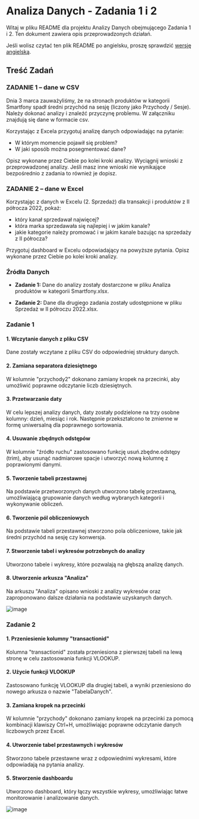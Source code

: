 # Analiza Danych - Zadania 1 i 2


Witaj w pliku README dla projektu Analizy Danych obejmującego Zadania 1 i 2. Ten dokument zawiera  opis przeprowadzonych działań.

Jeśli wolisz czytać ten plik README po angielsku, proszę sprawdzić [wersję angielską](README.pl.md).

## Treść Zadań

### ZADANIE 1 – dane w CSV

Dnia 3 marca zauważyliśmy, że na stronach produktów w kategorii Smartfony spadł średni przychód na sesję (liczony jako Przychody / Sesje). Należy dokonać analizy i znaleźć przyczynę problemu. W załączniku znajdują się dane w formacie csv.

Korzystając z Excela przygotuj analizę danych odpowiadając na pytanie:

- W którym momencie pojawił się problem?
- W jaki sposób można posegmentować dane?

Opisz wykonane przez Ciebie po kolei kroki analizy. Wyciągnij wnioski z
przeprowadzonej analizy. Jeśli masz inne wnioski nie wynikające bezpośrednio z zadania to również je
dopisz.

### ZADANIE 2 – dane w Excel

Korzystając z danych w Excelu (2. Sprzedaż) dla transakcji i produktów z II
półrocza 2022, pokaż:

- który kanał sprzedawał najwięcej?
- która marka sprzedawała się najlepiej i w jakim kanale?
- jakie kategorie należy promować i w jakim kanale bazując na sprzedaży z II
półrocza?

Przygotuj dashboard w Excelu odpowiadający na powyższe pytania. Opisz wykonane przez Ciebie po kolei kroki analizy.

### Źródła Danych

- **Zadanie 1:** Dane do analizy zostały dostarczone w pliku Analiza produktów w kategorii Smartfony.xlsx.
  
- **Zadanie 2:** Dane dla drugiego zadania zostały udostępnione w pliku Sprzedaż w II półroczu 2022.xlsx. 


### Zadanie 1

#### 1. Wczytanie danych z pliku CSV

Dane zostały wczytane z pliku CSV do odpowiedniej struktury danych.

#### 2. Zamiana separatora dziesiętnego

W kolumnie "przychody2" dokonano zamiany kropek na przecinki, aby umożliwić poprawne odczytanie liczb dziesiętnych.

#### 3. Przetwarzanie daty

W celu lepszej analizy danych, daty zostały podzielone na trzy osobne kolumny: dzień, miesiąc i rok. Następnie przekształcono te zmienne w formę uniwersalną dla poprawnego sortowania.

#### 4. Usuwanie zbędnych odstępów

W kolumnie "źródło ruchu" zastosowano funkcję usuń.zbędne.odstępy (trim), aby usunąć nadmiarowe spacje i utworzyć nową kolumnę z poprawionymi danymi.

#### 5. Tworzenie tabeli przestawnej

Na podstawie przetworzonych danych utworzono tabelę przestawną, umożliwiającą grupowanie danych według wybranych kategorii i wykonywanie obliczeń.

#### 6. Tworzenie pól obliczeniowych

Na podstawie tabeli przestawnej stworzono pola obliczeniowe, takie jak średni przychód na sesję czy konwersja.

#### 7. Stworzenie tabel i wykresów potrzebnych do analizy

Utworzono tabele i wykresy, które pozwalają na głębszą analizę danych.

#### 8. Utworzenie arkusza "Analiza"

Na arkuszu "Analiza" opisano wnioski z analizy wykresów oraz zaproponowano dalsze działania na podstawie uzyskanych danych.

![image](https://github.com/pjowsianka/Excel-Analiza-Sprzeda-y/assets/130370888/b6a7599f-e017-4906-8acf-dd811735bab5)


### Zadanie 2

#### 1. Przeniesienie kolumny "transactionid"

Kolumna "transactionid" została przeniesiona z pierwszej tabeli na lewą stronę w celu zastosowania funkcji VLOOKUP.

#### 2. Użycie funkcji VLOOKUP

Zastosowano funkcję VLOOKUP dla drugiej tabeli, a wyniki przeniesiono do nowego arkusza o nazwie "TabelaDanych".

#### 3. Zamiana kropek na przecinki

W kolumnie "przychody" dokonano zamiany kropek na przecinki za pomocą kombinacji klawiszy Ctrl+H, umożliwiając poprawne odczytanie danych liczbowych przez Excel.

#### 4. Utworzenie tabel przestawnych i wykresów

Stworzono tabele przestawne wraz z odpowiednimi wykresami, które odpowiadają na pytania analizy.

#### 5. Stworzenie dashboardu

Utworzono dashboard, który łączy wszystkie wykresy, umożliwiając łatwe monitorowanie i analizowanie danych.

![image](https://github.com/pjowsianka/Excel-Analiza-Sprzeda-y/assets/130370888/ec505ff0-816f-4323-abf4-5e89880e63f5)


